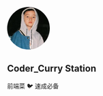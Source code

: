 <img src="_media/assets/logo.jpeg" width=100 style="border-radius:50%;" />

<h2>Coder_Curry Station</h2>

前端菜 🐦 速成必备
